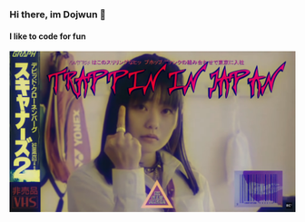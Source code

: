 ### Hi there, im Dojwun 👋
#### I like to code for fun
 

<img src="https://raw.githubusercontent.com/dojwun/dojwun/master/addons/TnJM.png" alt="Image Unavailable">


<!-- ![Profile views](https://gpvc.arturio.dev/dojwun) -->
 
